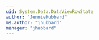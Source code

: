 ```yaml
---
uid: System.Data.DataViewRowState
author: "JennieHubbard"
ms.author: "jhubbard"
manager: "jhubbard"
---
```

